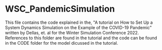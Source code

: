 # WSC_PandemicSimulation
This file contains the code explained in the, "A tutorial on How to Set Up a System Dynamics Simulation on the Example of the COVID-19 Pandemic" written by Dellas, et. al for the Winter Simulation Conference 2022. References to this folder are found in the tutorial and the code can be found in the CODE folder for the model dicussed in the tutorial. 
